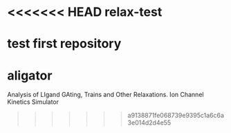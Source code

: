 <<<<<<< HEAD
relax-test
==========

test first repository
=======
aligator
========

Analysis of LIgand GAting, Trains and Other Relaxations. Ion Channel Kinetics Simulator
>>>>>>> a9138871fe068739e9395c1a6c6a3e014d2d4e55
